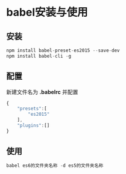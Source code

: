 # babel安装与使用

## 安装

```javascript
npm install babel-preset-es2015 --save-dev
npm install babel-cli -g
```

## 配置

新建文件名为  **.babelrc** 并配置

```javascript
{
    "presets":[
        "es2015"
    ],
    "plugins":[]
}
```

## 使用

```javascript
babel es6的文件夹名称 -d es5的文件夹名称
```

